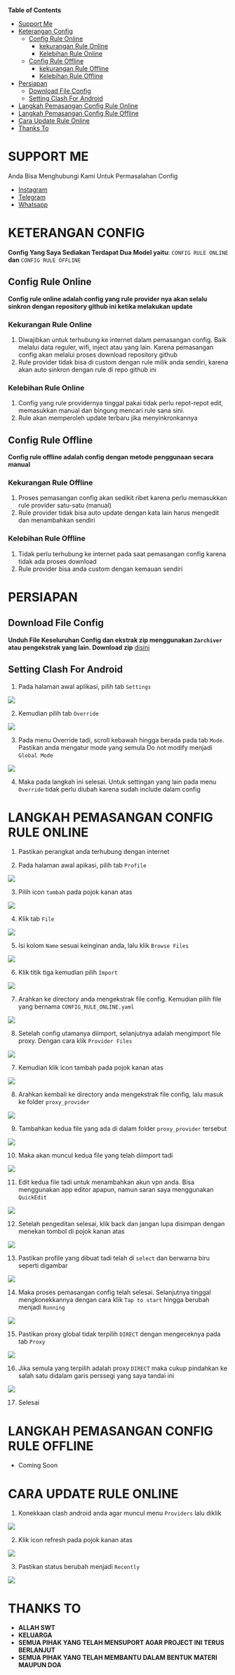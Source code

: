 **Table of Contents**

- [Support Me](#support-me)
- [Keterangan Config](#keterangan-config)
  - [Config Rule Online](#config-rule-online)
    - [kekurangan Rule Online](#kekurangan-rule-online)
    - [Kelebihan Rule Online](#kelebihan-Rule-Online)
  - [Config Rule Offline](#config-rule-offline)
    - [kekurangan Rule Offline](#kekurangan-rule-offline)
    - [Kelebihan Rule Offline](#kelebihan-rule-offline) 
- [Persiapan](#persiapan)  
  - [Download File Config](#download-file-config)
  - [Setting Clash For Android](#setting-clash-for-android)     
- [Langkah Pemasangan Config Rule Online](#langkah-pemasangan-config-rule-online)
- [Langkah Pemasangan Config Rule Offline](#langkah-pemasangan-config-rule-offline)
- [Cara Update Rule Online](#cara-update-rule-online)
- [Thanks To](#thanks-to)

# SUPPORT ME
Anda Bisa Menghubungi Kami Untuk Permasalahan Config

- [Instagram](https://instagram.com/afthon_pc)
- [Telegram](https://t.me/AfthonPc)
- [Whatsapp](https://wa.me/6285334821022)


# KETERANGAN CONFIG
**Config Yang Saya Sediakan Terdapat Dua Model yaitu**: `CONFIG RULE ONLINE` **dan** `CONFIG RULE OFFLINE`

## Config Rule Online

**Config rule online adalah config yang rule provider nya akan selalu sinkron dengan repository github ini ketika melakukan update**

### Kekurangan Rule Online

1. Diwajibkan untuk terhubung ke internet dalam pemasangan config. Baik melalui data reguler, wifi, inject atau yang lain. Karena pemasangan config akan melalui proses download repository github
2. Rule provider tidak bisa di custom dengan rule milik anda sendiri, karena akan auto sinkron dengan rule di repo github ini

### Kelebihan Rule Online

1. Config yang rule providernya tinggal pakai tidak perlu repot-repot edit, memasukkan manual dan bingung mencari rule sana sini.
2. Rule akan memperoleh update terbaru jika menyinkronkannya

## Config Rule Offline

**Config rule offline adalah config dengan metode penggunaan secara manual**

### Kekurangan Rule Offline

1. Proses pemasangan config akan sedikit ribet karena perlu memasukkan rule provider satu-satu (manual)
2. Rule provider tidak bisa auto update dengan kata lain harus mengedit dan menambahkan sendiri

### Kelebihan Rule Offline

1. Tidak perlu terhubung ke internet pada saat pemasangan config karena tidak ada proses download
2. Rule provider bisa anda custom dengan kemauan sendiri


# PERSIAPAN

## Download File Config

**Unduh File Keseluruhan Config dan ekstrak zip menggunakan `Zarchiver` atau pengekstrak yang lain. Download zip** [disini](https://github.com/GboyGud/clash_for_android/archive/refs/heads/main.zip)

## Setting Clash For Android

1. Pada halaman awal aplikasi, pilih tab `Settings`

<img src="https://raw.githubusercontent.com/GboyGud/clash_for_android/main/assets/setting1.jpg" border="0">

2. Kemudian pilih tab `Override`

<img src="https://raw.githubusercontent.com/GboyGud/clash_for_android/main/assets/setting2.jpg" border="0">

3. Pada menu Override tadi, scroll kebawah hingga berada pada tab `Mode`. Pastikan anda mengatur mode yang semula Do not modify menjadi `Global Mode`

<img src="https://raw.githubusercontent.com/GboyGud/clash_for_android/main/assets/setting3.jpg" border="0">

4. Maka pada langkah ini selesai. Untuk settingan yang lain pada menu `Override` tidak perlu diubah karena sudah include dalam config


# LANGKAH PEMASANGAN CONFIG RULE ONLINE

1. Pastikan perangkat anda terhubung dengan internet

2. Pada halaman awal apikasi, pilih tab `Profile`

<img src="https://raw.githubusercontent.com/GboyGud/clash_for_android/main/assets/import1.jpg" border="0">

3. Pilih icon `tambah` pada pojok kanan atas

<img src="https://raw.githubusercontent.com/GboyGud/clash_for_android/main/assets/icontambah.jpg" border="0">

4. Klik tab `File`

<img src="https://raw.githubusercontent.com/GboyGud/clash_for_android/main/assets/import2.jpg" border="0">

5. Isi kolom `Name` sesuai keinginan anda, lalu klik `Browse Files`

<img src="https://raw.githubusercontent.com/GboyGud/clash_for_android/main/assets/import3.jpg" border="0">

6. Klik titik tiga kemudian pilih `Import`

<img src="https://raw.githubusercontent.com/GboyGud/clash_for_android/main/assets/import4.jpg" border="0">

7. Arahkan ke directory anda mengekstrak file config. Kemudian pilih file yang bernama `CONFIG_RULE_ONLINE.yaml`

<img src="https://raw.githubusercontent.com/GboyGud/clash_for_android/main/assets/import52.jpg" border="0">

8. Setelah config utamanya diimport, selanjutnya adalah mengimport file proxy. Dengan cara klik `Provider Files`

<img src="https://raw.githubusercontent.com/GboyGud/clash_for_android/main/assets/import6.jpg" border="0">

7. Kemudian klik icon tambah pada pojok kanan atas

<img src="https://raw.githubusercontent.com/GboyGud/clash_for_android/main/assets/icontambah2.jpg" border="0">

8. Arahkan kembali ke directory anda mengekstrak file config, lalu masuk ke folder `proxy_provider`

<img src="https://raw.githubusercontent.com/GboyGud/clash_for_android/main/assets/import7.jpg" border="0">

9. Tambahkan kedua file yang ada di dalam folder `proxy_provider` tersebut

<img src="https://raw.githubusercontent.com/GboyGud/clash_for_android/main/assets/import8.jpg" border="0">

10. Maka akan muncul kedua file yang telah diimport tadi

<img src="https://raw.githubusercontent.com/GboyGud/clash_for_android/main/assets/import9.jpg" border="0">

11. Edit kedua file tadi untuk menambahkan akun vpn anda. Bisa menggunakan app editor apapun, namun saran saya menggunakan `QuickEdit`

<img src="https://raw.githubusercontent.com/GboyGud/clash_for_android/main/assets/import10.jpg" border="0">

12. Setelah pengeditan selesai, klik back dan jangan lupa disimpan dengan menekan tombol di pojok kanan atas

<img src="https://raw.githubusercontent.com/GboyGud/clash_for_android/main/assets/import11.jpg" border="0">

13. Pastikan profile yang dibuat tadi telah di `select` dan berwarna biru seperti digambar

<img src="https://raw.githubusercontent.com/GboyGud/clash_for_android/main/assets/import12.jpg" border="0">

14. Maka proses pemasangan config telah selesai. Selanjutnya tinggal mengkonekkannya dengan cara klik `Tap to start` hingga berubah menjadi `Running`

<img src="https://raw.githubusercontent.com/GboyGud/clash_for_android/main/assets/run1.jpg" border="0">

15. Pastikan proxy global tidak terpilih `DIRECT` dengan mengeceknya pada tab `Proxy`

<img src="https://raw.githubusercontent.com/GboyGud/clash_for_android/main/assets/run2.jpg" border="0">

16. Jika semula yang terpilih adalah proxy `DIRECT` maka cukup pindahkan ke salah satu didalam garis perssegi yang saya tandai ini

<img src="https://raw.githubusercontent.com/GboyGud/clash_for_android/main/assets/run32.jpg" border="0">

17. Selesai


# LANGKAH PEMASANGAN CONFIG RULE OFFLINE
- Coming Soon

# CARA UPDATE RULE ONLINE

1. Konekkaan clash android anda agar muncul menu `Providers` lalu diklik

<img src="https://raw.githubusercontent.com/GboyGud/clash_for_android/main/assets/update1.jpg" border="0">

2. Klik icon refresh pada pojok kanan atas

<img src="https://raw.githubusercontent.com/GboyGud/clash_for_android/main/assets/update2.jpg" border="0">

3. Pastikan status berubah menjadi `Recently`

<img src="https://raw.githubusercontent.com/GboyGud/clash_for_android/main/assets/update3.jpg" border="0">


# THANKS TO

- **ALLAH SWT**
- **KELUARGA**
- **SEMUA PIHAK YANG TELAH MENSUPORT AGAR PROJECT INI TERUS BERLANJUT**
- **SEMUA PIHAK YANG TELAH MEMBANTU DALAM BENTUK MATERI MAUPUN DOA**
